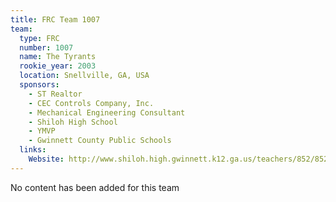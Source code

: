 ```yaml
---
title: FRC Team 1007
team:
  type: FRC
  number: 1007
  name: The Tyrants
  rookie_year: 2003
  location: Snellville, GA, USA
  sponsors:
    - ST Realtor
    - CEC Controls Company, Inc.
    - Mechanical Engineering Consultant
    - Shiloh High School
    - YMVP
    - Gwinnett County Public Schools
  links:
    Website: http://www.shiloh.high.gwinnett.k12.ga.us/teachers/852/852.html
---
```

No content has been added for this team